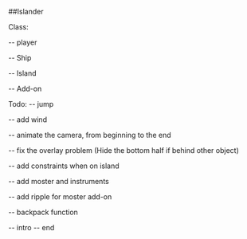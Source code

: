 ##Islander

Class:

-- player

-- Ship

-- Island

-- Add-on



Todo:
-- jump

-- add wind

-- animate the camera, from beginning to the end

-- fix the overlay problem (Hide the bottom half if behind other object)

-- add constraints when on island

-- add moster and instruments

-- add ripple for moster add-on

-- backpack function


-- intro
-- end

